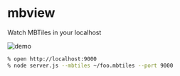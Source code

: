 # mbview

Watch MBTiles in your localhost

![demo](https://raw.githubusercontent.com/mapbox/mbview/master/demo.gif)

```bash
% open http://localhost:9000
% node server.js --mbtiles ~/foo.mbtiles --port 9000
```
